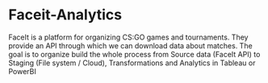 # Faceit-Analytics
FaceIt is a platform for organizing CS:GO games and tournaments. They provide an API through which we can download data about matches. The goal is to organize build the whole process from Source data (FaceIt API) to Staging (File system / Cloud), Transformations and Analytics in Tableau or PowerBI
